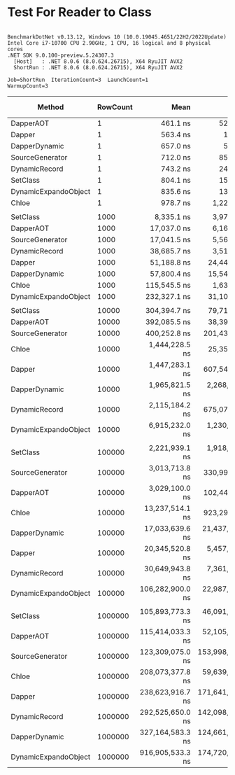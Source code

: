 # Test For Reader to Class

```

BenchmarkDotNet v0.13.12, Windows 10 (10.0.19045.4651/22H2/2022Update)
Intel Core i7-10700 CPU 2.90GHz, 1 CPU, 16 logical and 8 physical cores
.NET SDK 9.0.100-preview.5.24307.3
  [Host]   : .NET 8.0.6 (8.0.624.26715), X64 RyuJIT AVX2
  ShortRun : .NET 8.0.6 (8.0.624.26715), X64 RyuJIT AVX2

Job=ShortRun  IterationCount=3  LaunchCount=1  
WarmupCount=3  

```
| Method               | RowCount | Mean             | Error             | StdDev          | Ratio | RatioSD | Gen0       | Gen1       | Gen2      | Allocated   | Alloc Ratio |
|--------------------- |--------- |-----------------:|------------------:|----------------:|------:|--------:|-----------:|-----------:|----------:|------------:|------------:|
| DapperAOT            | 1        |         461.1 ns |         522.63 ns |        28.65 ns |  0.57 |    0.03 |     0.0525 |     0.0520 |         - |       440 B |        1.00 |
| Dapper               | 1        |         563.4 ns |          13.33 ns |         0.73 ns |  0.70 |    0.01 |     0.0916 |     0.0906 |         - |       768 B |        1.75 |
| DapperDynamic        | 1        |         657.0 ns |          51.81 ns |         2.84 ns |  0.82 |    0.01 |     0.1116 |     0.1106 |         - |       936 B |        2.13 |
| SourceGenerator      | 1        |         712.0 ns |         851.77 ns |        46.69 ns |  0.89 |    0.06 |     0.0525 |     0.0515 |         - |       440 B |        1.00 |
| DynamicRecord        | 1        |         743.2 ns |         249.72 ns |        13.69 ns |  0.92 |    0.03 |     0.1087 |     0.1078 |         - |       912 B |        2.07 |
| SetClass             | 1        |         804.1 ns |         154.19 ns |         8.45 ns |  1.00 |    0.00 |     0.0525 |     0.0515 |         - |       440 B |        1.00 |
| DynamicExpandoObject | 1        |         835.6 ns |         133.95 ns |         7.34 ns |  1.04 |    0.02 |     0.0925 |     0.0916 |         - |       776 B |        1.76 |
| Chloe                | 1        |         978.7 ns |       1,221.85 ns |        66.97 ns |  1.22 |    0.08 |     0.1020 |     0.1011 |         - |       856 B |        1.95 |
|                      |          |                  |                   |                 |       |         |            |            |           |             |             |
| SetClass             | 1000     |       8,335.1 ns |       3,978.36 ns |       218.07 ns |  1.00 |    0.00 |     6.7902 |     1.6937 |         - |     56912 B |        1.00 |
| DapperAOT            | 1000     |      17,037.0 ns |       6,168.11 ns |       338.10 ns |  2.04 |    0.03 |     6.7749 |     1.3428 |         - |     56912 B |        1.00 |
| SourceGenerator      | 1000     |      17,041.5 ns |       5,564.38 ns |       305.00 ns |  2.04 |    0.02 |     6.7749 |     1.6785 |         - |     56912 B |        1.00 |
| DynamicRecord        | 1000     |      38,685.7 ns |       3,516.28 ns |       192.74 ns |  4.64 |    0.10 |    18.3105 |     7.8125 |         - |    153288 B |        2.69 |
| Dapper               | 1000     |      51,188.8 ns |      24,449.20 ns |     1,340.14 ns |  6.14 |    0.04 |    12.5732 |     2.0752 |         - |    105192 B |        1.85 |
| DapperDynamic        | 1000     |      57,800.4 ns |      15,547.82 ns |       852.23 ns |  6.94 |    0.10 |    19.3481 |     6.4087 |         - |    161832 B |        2.84 |
| Chloe                | 1000     |     115,545.5 ns |       1,633.73 ns |        89.55 ns | 13.87 |    0.37 |     6.8359 |     1.7090 |         - |     57328 B |        1.01 |
| DynamicExpandoObject | 1000     |     232,327.1 ns |      31,106.98 ns |     1,705.08 ns | 27.88 |    0.56 |    41.0156 |    20.2637 |         - |    344976 B |        6.06 |
|                      |          |                  |                   |                 |       |         |            |            |           |             |             |
| SetClass             | 10000    |     304,394.7 ns |      79,715.95 ns |     4,369.50 ns |  1.00 |    0.00 |    83.0078 |    82.5195 |   41.5039 |    662782 B |        1.00 |
| DapperAOT            | 10000    |     392,085.5 ns |      38,391.98 ns |     2,104.39 ns |  1.29 |    0.03 |    83.0078 |    82.5195 |   41.5039 |    662782 B |        1.00 |
| SourceGenerator      | 10000    |     400,252.8 ns |     201,436.96 ns |    11,041.44 ns |  1.31 |    0.02 |    83.0078 |    82.5195 |   41.5039 |    662782 B |        1.00 |
| Chloe                | 10000    |   1,444,228.5 ns |      25,359.17 ns |     1,390.02 ns |  4.75 |    0.07 |    82.0313 |    80.0781 |   41.0156 |    663199 B |        1.00 |
| Dapper               | 10000    |   1,447,283.1 ns |     607,544.16 ns |    33,301.55 ns |  4.75 |    0.05 |   123.0469 |    82.0313 |   41.0156 |   1143062 B |        1.72 |
| DapperDynamic        | 10000    |   1,965,821.5 ns |   2,268,856.29 ns |   124,363.67 ns |  6.46 |    0.36 |   214.8438 |   199.2188 |   82.0313 |   1805572 B |        2.72 |
| DynamicRecord        | 10000    |   2,115,184.2 ns |     675,073.28 ns |    37,003.04 ns |  6.95 |    0.22 |   207.0313 |   175.7813 |   70.3125 |   1623168 B |        2.45 |
| DynamicExpandoObject | 10000    |   6,915,232.0 ns |   1,230,404.27 ns |    67,442.61 ns | 22.72 |    0.29 |   460.9375 |   296.8750 |  117.1875 |   3543133 B |        5.35 |
|                      |          |                  |                   |                 |       |         |            |            |           |             |             |
| SetClass             | 100000   |   2,221,939.1 ns |   1,918,080.86 ns |   105,136.48 ns |  1.00 |    0.00 |   496.0938 |   496.0938 |  496.0938 |   6098015 B |        1.00 |
| SourceGenerator      | 100000   |   3,013,713.8 ns |     330,994.45 ns |    18,142.92 ns |  1.36 |    0.07 |   496.0938 |   496.0938 |  496.0938 |   6098015 B |        1.00 |
| DapperAOT            | 100000   |   3,029,100.0 ns |     102,446.02 ns |     5,615.41 ns |  1.37 |    0.06 |   496.0938 |   496.0938 |  496.0938 |   6098015 B |        1.00 |
| Chloe                | 100000   |  13,237,514.1 ns |     923,292.29 ns |    50,608.77 ns |  5.97 |    0.28 |   484.3750 |   484.3750 |  484.3750 |   6098428 B |        1.00 |
| DapperDynamic        | 100000   |  17,033,639.6 ns |  21,437,347.88 ns | 1,175,053.37 ns |  7.68 |    0.74 |  1968.7500 |  1937.5000 |  968.7500 |  16996042 B |        2.79 |
| Dapper               | 100000   |  20,345,520.8 ns |   5,457,736.26 ns |   299,156.94 ns |  9.17 |    0.49 |  1375.0000 |   968.7500 |  500.0000 |  10898355 B |        1.79 |
| DynamicRecord        | 100000   |  30,649,943.8 ns |   7,361,563.53 ns |   403,512.14 ns | 13.82 |    0.70 |  2187.5000 |  2125.0000 |  750.0000 |  15698512 B |        2.57 |
| DynamicExpandoObject | 100000   | 106,282,900.0 ns |  22,987,156.80 ns | 1,260,003.63 ns | 47.92 |    2.73 |  5000.0000 |  4200.0000 | 1400.0000 |  34902117 B |        5.72 |
|                      |          |                  |                   |                 |       |         |            |            |           |             |             |
| SetClass             | 1000000  | 105,893,773.3 ns |  46,091,309.42 ns | 2,526,420.20 ns |  1.00 |    0.00 |  6800.0000 |  6800.0000 | 2200.0000 |  56780189 B |        1.00 |
| DapperAOT            | 1000000  | 115,414,033.3 ns |  52,105,388.67 ns | 2,856,072.18 ns |  1.09 |    0.04 |  6800.0000 |  6800.0000 | 2200.0000 |  56780050 B |        1.00 |
| SourceGenerator      | 1000000  | 123,309,075.0 ns | 153,998,900.78 ns | 8,441,199.40 ns |  1.16 |    0.06 |  6750.0000 |  6750.0000 | 2250.0000 |  56778766 B |        1.00 |
| Chloe                | 1000000  | 208,073,377.8 ns |  59,639,433.58 ns | 3,269,038.60 ns |  1.97 |    0.06 |  6666.6667 |  6666.6667 | 2333.3333 |  56781549 B |        1.00 |
| Dapper               | 1000000  | 238,623,916.7 ns | 171,641,573.46 ns | 9,408,253.82 ns |  2.25 |    0.04 | 12500.0000 |  7000.0000 | 2500.0000 | 104779312 B |        1.85 |
| DynamicRecord        | 1000000  | 292,525,650.0 ns | 142,098,493.54 ns | 7,788,897.92 ns |  2.76 |    0.09 | 18500.0000 | 18000.0000 | 2500.0000 | 152779440 B |        2.69 |
| DapperDynamic        | 1000000  | 327,164,583.3 ns | 124,661,171.26 ns | 6,833,099.45 ns |  3.09 |    0.13 | 17500.0000 | 17000.0000 | 2500.0000 | 161557056 B |        2.85 |
| DynamicExpandoObject | 1000000  | 916,905,533.3 ns | 174,720,744.41 ns | 9,577,033.57 ns |  8.66 |    0.25 | 43000.0000 | 42000.0000 | 4000.0000 | 344791640 B |        6.07 |
